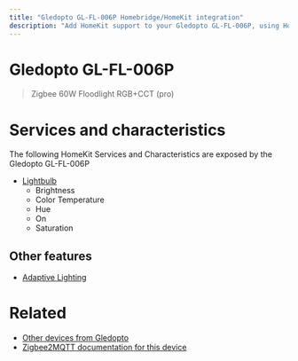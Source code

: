 ```yaml
---
title: "Gledopto GL-FL-006P Homebridge/HomeKit integration"
description: "Add HomeKit support to your Gledopto GL-FL-006P, using Homebridge, Zigbee2MQTT and homebridge-z2m."
---
```

<!---
This file has been GENERATED using src/docgen/docgen.ts
DO NOT EDIT THIS FILE MANUALLY!
-->
# Gledopto GL-FL-006P
> Zigbee 60W Floodlight RGB+CCT (pro)


# Services and characteristics
The following HomeKit Services and Characteristics are exposed by
the Gledopto GL-FL-006P

* [Lightbulb](../../light.md)
  * Brightness
  * Color Temperature
  * Hue
  * On
  * Saturation

## Other features
* [Adaptive Lighting](../../light.md)

# Related
* [Other devices from Gledopto](../index.md#gledopto)
* [Zigbee2MQTT documentation for this device](https://www.zigbee2mqtt.io/devices/GL-FL-006P.html)